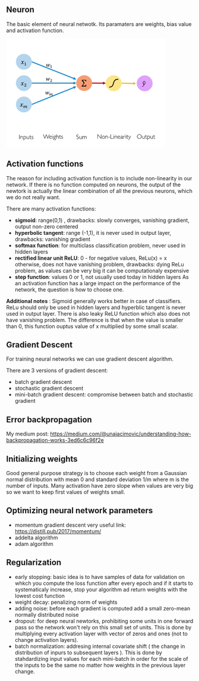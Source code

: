 ## Neuron
The basic element of neural netwotk. Its paramaters are weights, bias value and activation function. 

![alt_text](https://github.com/Una865/IntroductionToMachineLearning/blob/main/Week6/neuron.png)

## Activation functions
The reason for including activation function is to include non-linearity in our network. If there is no function computed on neurons, the output of the newtork is actually the linear combination of all the previous neurons, which we do not really want.

There are many activation functions:
- **sigmoid**: range(0,1) , drawbacks: slowly converges, vanishing gradient, output non-zero centered
- **hyperbolic tangent**: range (-1,1), it is never used in output layer, drawbacks: vanishing gradient
- **softmax function**: for multiclass classification problem, never used in hidden layers
- **rectified linear unit ReLU**: 0 - for negative values, ReLu(x) = x otherwise, does not have vanishing problem, drawbacks: dying ReLu problem, as values can be very big it can be computationaly expensive
- **step function**:  values 0 or 1, not usually used today in hidden layers
As an activation function has a large impact on the performance of the network, the question is how to choose one. 

**Additional notes** : Sigmoid generally works better in case of classifiers. 
ReLu should only be used in hidden layers and hyperblic tangent is never used in output layer. There is also leaky ReLU function which also does not have vanishing problem. The difference is that when the value is smaller than 0, this function ouptus value of x multiplied by some small scalar.

## Gradient Descent
For training neural networks we can use gradient descent algorithm. 

There are 3 versions of gradient descent:
- batch gradient descent
- stochastic gradient descent
- mini-batch gradient descent: compromise between batch and stochastic gradient

## Error backpropagation
My medium post: https://medium.com/@unajacimovic/understanding-how-backpropagation-works-3ed6c6c96f2e

## Initializing weights
Good general purpose strategy is to choose each weight from a Gaussian normal distribution with mean 0 and standard deviation 1/m where m is the number of inputs. Many activation have zero slope when values are very big so we want to keep first values of weights small.

## Optimizing neural network parameters 
- momentum gradient descent very useful link: https://distill.pub/2017/momentum/
- addelta algorithm
- adam algorithm

## Regularization
- early stopping: basic idea is to have samples of data for validation on whkch you compute the loss function after every epoch and if it starts to systematicaly increase, stop your algorithm ad return weights with the lowest cost function
- weight decay: penalizing norm of weights
- adding noise: before each gradient is computed add a small zero-mean normally distributed noise 
- dropout: for deep neural newtorks, prohibiting some units in one forward pass so the network won't rely on this small set of units. This is done by multiplying every activation layer with vector of zeros and ones (not to change activation layers).
- batch normalization: addresing internal covariate shift ( the change in distribution of inpurs to subsequent layers  ). This is done by stahdardizing input values for each mini-batch in order for the scale of the inputs to be the same no matter how weights in the previous layer change. 


